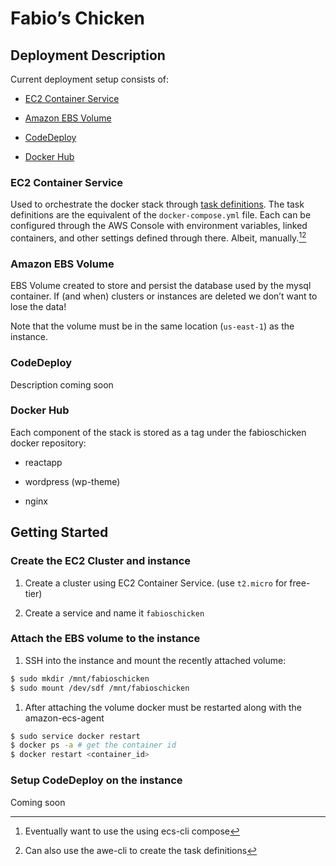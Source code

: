 Fabio’s Chicken
===============

Deployment Description
----------------------

Current deployment setup consists of:

-   [EC2 Container
    Service](http://docs.aws.amazon.com/AmazonECS/latest/developerguide/ECS_GetStarted.html)

-   [Amazon EBS
    Volume](http://docs.aws.amazon.com/AWSEC2/latest/UserGuide/EBSVolumes.html)

-   [CodeDeploy](http://docs.aws.amazon.com/codedeploy/latest/userguide/getting-started-codedeploy.html)

-   [Docker Hub](https://hub.docker.com/r/larsson719/fabioschicken/tags/)

### EC2 Container Service

Used to orchestrate the docker stack through [task
definitions](http://docs.aws.amazon.com/AmazonECS/latest/developerguide/task_definitions.html).
The task definitions are the equivalent of the `docker-compose.yml` file. Each
can be configured through the AWS Console with environment variables, linked
containers, and other settings defined through there. Albeit, manually.[^1][^2]

[^1]: Eventually want to use the using ecs-cli compose

[^2]: Can also use the awe-cli to create the task definitions

### Amazon EBS Volume

EBS Volume created to store and persist the database used by the mysql
container. If (and when) clusters or instances are deleted we don’t want to lose
the data!

Note that the volume must be in the same location (`us-east-1`) as the instance.

### CodeDeploy

Description coming soon

### Docker Hub

Each component of the stack is stored as a tag under the fabioschicken docker
repository:

-   reactapp

-   wordpress (wp-theme)

-   nginx

Getting Started
---------------

### Create the EC2 Cluster and instance

1.  Create a cluster using EC2 Container Service. (use `t2.micro` for free-tier)

2.  Create a service and name it `fabioschicken`

### Attach the EBS volume to the instance

1.  SSH into the instance and mount the recently attached volume:

~~~~~~~~~~~~~~~~~~~~~~~~~~~~~~~~~~~~~~~~~~~~~~~~~~~~~~~~~~~~~~~~~~~~~~~~~~~ bash
$ sudo mkdir /mnt/fabioschicken
$ sudo mount /dev/sdf /mnt/fabioschicken
~~~~~~~~~~~~~~~~~~~~~~~~~~~~~~~~~~~~~~~~~~~~~~~~~~~~~~~~~~~~~~~~~~~~~~~~~~~~~~~~

1.  After attaching the volume docker must be restarted along with the
    amazon-ecs-agent

~~~~~~~~~~~~~~~~~~~~~~~~~~~~~~~~~~~~~~~~~~~~~~~~~~~~~~~~~~~~~~~~~~~~~~~~~~~ bash
$ sudo service docker restart
$ docker ps -a # get the container id
$ docker restart <container_id>
~~~~~~~~~~~~~~~~~~~~~~~~~~~~~~~~~~~~~~~~~~~~~~~~~~~~~~~~~~~~~~~~~~~~~~~~~~~~~~~~

### Setup CodeDeploy on the instance

Coming soon
